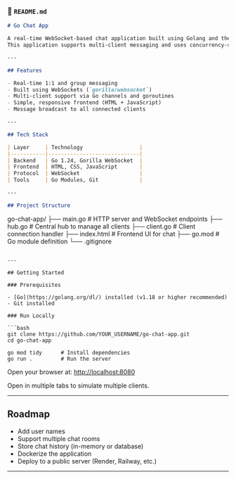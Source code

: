 
### 📄 `README.md`

```markdown
# Go Chat App

A real-time WebSocket-based chat application built using Golang and the Gorilla WebSocket package.  
This application supports multi-client messaging and uses concurrency-safe `Hub` and `Client` structures with a minimal HTML/JavaScript frontend.

---

## Features

- Real-time 1:1 and group messaging
- Built using WebSockets (`gorilla/websocket`)
- Multi-client support via Go channels and goroutines
- Simple, responsive frontend (HTML + JavaScript)
- Message broadcast to all connected clients

---

## Tech Stack

| Layer     | Technology                  |
|-----------|-----------------------------|
| Backend   | Go 1.24, Gorilla WebSocket  |
| Frontend  | HTML, CSS, JavaScript       |
| Protocol  | WebSocket                   |
| Tools     | Go Modules, Git             |

---

## Project Structure

```

go-chat-app/
├── main.go         # HTTP server and WebSocket endpoints
├── hub.go          # Central hub to manage all clients
├── client.go       # Client connection handler
├── index.html      # Frontend UI for chat
├── go.mod          # Go module definition
└── .gitignore

````

---

## Getting Started

### Prerequisites

- [Go](https://golang.org/dl/) installed (v1.18 or higher recommended)
- Git installed

### Run Locally

```bash
git clone https://github.com/YOUR_USERNAME/go-chat-app.git
cd go-chat-app

go mod tidy      # Install dependencies
go run .         # Run the server
````

Open your browser at: [http://localhost:8080](http://localhost:8080)

Open in multiple tabs to simulate multiple clients.

---

## Roadmap

* Add user names
* Support multiple chat rooms
* Store chat history (in-memory or database)
* Dockerize the application
* Deploy to a public server (Render, Railway, etc.)

---


